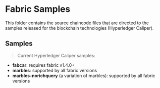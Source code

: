 # Fabric Samples

This folder contains the source chaincode files that are directed to the samples released for the blockchain technologies (Hyperledger Caliper).

## Samples
>Current Hyperledger Caliper samples:

* **fabcar**: requires fabric v1.4.0+
* **marbles**: supported by all fabric versions
* **marbles-norichquery** (a variation of marbles): supported by all fabric versions
